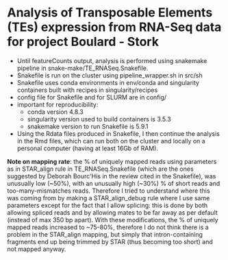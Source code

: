 # Analysis of Transposable Elements (TEs) expression from RNA-Seq data for project Boulard - Stork

* Until featureCounts output, analysis is performed using snakemake pipeline in snake-make/TE_RNASeq.Snakefile.
* Snakefile is run on the cluster using pipeline_wrapper.sh in src/sh
* Snakefile uses conda environments in env/conda and singularity containers built with recipes in singularity/recipes
* config file for Snakefile and for SLURM are in config/
* important for reproducibility: 
  - conda version 4.8.3
  - singularity version used to build containers is 3.5.3
  - snakemake version to run Snakefile is 5.9.1
* Using the Rdata files produced in Snakefile, I then continue the analysis in the Rmd files, which can run both on the cluster and locally on a personal computer (having at least 16Gb of RAM).

**Note on mapping rate**: the % of uniquely mapped reads using parameters as in STAR_align rule in TE_RNASeq.Snakefile (which are the ones suggested by Deborah Bourc'His in the review cited in the Snakefile), was unusually low (~50%), with an unusually high (~30%) % of short reads and too-many-mismatches reads. Therefore I tried to understand where this was coming from by making a STAR_align_debug rule where I use same parameters except for the fact that I allow splicing: this is done by both allowing spliced reads and by allowing mates to be far away as per default (instead of max 350 bp apart). With these modifications, the % of uniquely mapped reads increased to ~75-80%, therefore I do not think there is a problem in the STAR_align mapping, but simply that intron-containing fragments end up being trimmed by STAR (thus becoming too short) and not mapped anyway.
